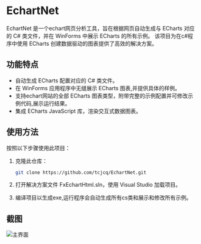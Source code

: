 # EchartNet

EchartNet 是一个echart网页分析工具，旨在根据网页自动生成与 ECharts 对应的 C# 类文件，并在 WinForms 中展示 ECharts 的所有示例。
该项目为在c#程序中使用 ECharts 创建数据驱动的图表提供了高效的解决方案。

## 功能特点

- 自动生成 ECharts 配置对应的 C# 类文件。
- 在 WinForms 应用程序中无缝展示 ECharts 图表,并提供具体的样例。
- 支持echart网站的全部 ECharts 图表类型，附带完整的示例配置并可修改示例代码,展示运行结果。
- 集成 ECharts JavaScript 库，渲染交互式数据图表。

## 使用方法

按照以下步骤使用此项目：

1. 克隆此仓库：

   ```bash
   git clone https://github.com/tcjcq/EchartNet.git
2. 打开解决方案文件 FxEchartHtml.sln，使用 Visual Studio 加载项目。

3. 编译项目以生成exe,运行程序会自动生成所有cs类和展示和修改所有示例。
## 截图
![主界面](blob:https://github.com/758127a3-9775-4243-a25f-bae115c7fa2c)

